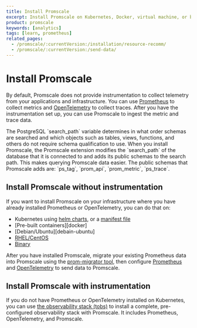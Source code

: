 ```yaml
---
title: Install Promscale
excerpt: Install Promscale on Kubernetes, Docker, virtual machine, or bare metal
product: promscale
keywords: [analytics]
tags: [learn, prometheus]
related_pages:
  - /promscale/:currentVersion:/installation/resource-recomm/
  - /promscale/:currentVersion:/send-data/
---
```


# Install Promscale
By default, Promscale does not provide instrumentation to collect telemetry
from your applications and infrastructure. You can use 
[Prometheus][prometheus-install] to collect metrics and 
[OpenTelemetry][otel] to collect traces. After you have the instrumentation 
set up, you can use Promscale to ingest the metric and trace data. 

<highlight type="note">
The PostgreSQL `search_path` variable determines in what order schemas are
searched and which objects such as tables, views, functions, and others do not
require schema qualification to use. When you install Promscale, the Promscale
extension modifies the `search_path` of the database that it is connected to
and adds its public schemas to the search path. This makes querying Promscale
data easier. The public schemas that Promscale adds are: `ps_tag`, `prom_api`,
`prom_metric`, `ps_trace`. 
</highlight>
 

## Install Promscale without instrumentation
If you want to install Promscale on your infrastructure where you have already installed Prometheus or OpenTelemetry, you can do that on:

* Kubernetes using [helm charts][helm-charts], or a [manifest file][manifest-file]
* [Pre-built containers][docker]
* [Debian/Ubuntu][debain-ubuntu]
* [RHEL/CentOS][rhel-centos]
* [Binary][binary]

After you have installed Promscale, migrate your existing Prometheus data into
Promscale using the [prom-migrator tool][promscale-install-prom-migrator], then
configure [Prometheus][config-prometheus] and [OpenTelemetry][config-otel] to
send data to Promscale.

## Install Promscale with instrumentation
If you do not have Prometheus or OpenTelemetry installed on Kubernetes, you can use [the observability stack (tobs)][tobs] to install a complete, pre-configured observability stack with Promscale. It includes Prometheus, OpenTelemetry, and Promscale.

[helm-charts]: /promscale/:currentVersion:/installation/kubernetes/helm
[manifest-file]: /promscale/:currentVersion:/installation/kubernetes/manifest
[tobs]: /promscale/:currentVersion:/installation/kubernetes/tobs
[promscale-install-prom-migrator]: /promscale/:currentVersion:/guides/prom-migrator/
[config-otel]: /promscale/:currentVersion:/send-data/opentelemetry/
[config-prometheus]: /promscale/:currentVersion:/send-data/prometheus/
[prometheus-install]: https://prometheus.io/docs/prometheus/latest/installation/
[otel]: https://opentelemetry.io/docs/
[helm-charts]: /promscale/:currentVersion:/installation/docker
[debian-ubuntu]: /promscale/:currentVersion:/installation/debian-ubuntu
[rhel-centos]: /promscale/:currentVersion:/installation/rhel-centos
[binary]: /promscale/:currentVersion:/installation/binary

